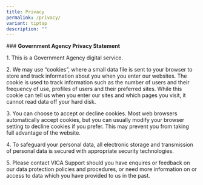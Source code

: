 ```yaml
---
title: Privacy
permalink: /privacy/
variant: tiptap
description: ""
---
```

<p>### <strong>Government Agency Privacy Statement</strong>
</p>
<p>1. This is a Government Agency digital service.</p>
<p>2. We may use “cookies”, where a small data file is sent to your browser
to store and track information about you when you enter our websites. The
cookie is used to track information such as the number of users and their
frequency of use, profiles of users and their preferred sites. While this
cookie can tell us when you enter our sites and which pages you visit,
it cannot read data off your hard disk.</p>
<p>3. You can choose to accept or decline cookies. Most web browsers automatically
accept cookies, but you can usually modify your browser setting to decline
cookies if you prefer. This may prevent you from taking full advantage
of the website.</p>
<p>4. To safeguard your personal data, all electronic storage and transmission
of personal data is secured with appropriate security technologies.</p>
<p>5. Please contact&nbsp;VICA Support should you have enquires or feedback
on our data protection policies and procedures, or need more information
on or access to data which you have provided to us in the past.</p>